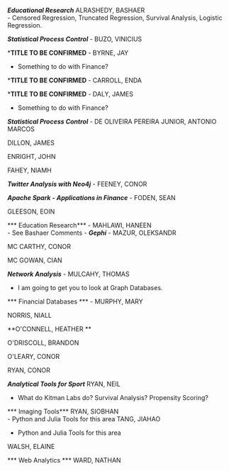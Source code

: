 
***Educational Research*** ALRASHEDY, BASHAER 	 
 	 	 - Censored Regression, Truncated Regression, Survival Analysis, Logistic Regression.
 	 	 
***Statistical Process Control*** - BUZO, VINICIUS 	 
 	 	 
***TITLE TO BE CONFIRMED** - BYRNE, JAY 	 
 - Something to do with Finance? 
 	 	 
***TITLE TO BE CONFIRMED** - CARROLL, ENDA 	 
 	 	 
***TITLE TO BE CONFIRMED** - DALY, JAMES 	
- Something to do with Finance? 
 	 	 
***Statistical Process Control*** - DE OLIVEIRA PEREIRA JUNIOR, ANTONIO MARCOS 	 
 	 	 
DILLON, JAMES 	 
 	 	 
ENRIGHT, JOHN 	 
 	 	 
FAHEY, NIAMH 	 
 	 	 
***Twitter Analysis with Neo4j*** - FEENEY, CONOR 	 
 	 	 
***Apache Spark - Applications in Finance*** - FODEN, SEAN 	 
 	 	 
GLEESON, EOIN 	 
 	 	 
*** Education Research*** - MAHLAWI, HANEEN 	 
 	 	 - See Bashaer Comments
 	 	 - 
***Gephi*** - MAZUR, OLEKSANDR 	 
 	 	 
MC CARTHY, CONOR 	 
 	 	 
MC GOWAN, CIAN 	 
 	 	 
***Network Analysis*** - MULCAHY, THOMAS 
 - I am going to get you to look at Graph Databases.
 	 	 
*** Financial Databases *** - MURPHY, MARY 	 
 	 	 
NORRIS, NIALL 	 
 	 	 
**O'CONNELL, HEATHER 	**  
 	 	 
O'DRISCOLL, BRANDON 	 
 	 	 
O'LEARY, CONOR 	 

RYAN, CONOR 	 
 	 	 
***Analytical Tools for Sport*** RYAN, NEIL 	 
 - What do Kitman Labs do? Survival Analysis? Propensity Scoring?
 	 	 
*** Imaging Tools*** RYAN, SIOBHAN 	 
 	 	 - Python and Julia Tools for this area
TANG, JIAHAO 	 
   - Python and Julia Tools for this area
 	 	 
WALSH, ELAINE 	 
 	 	 
*** Web Analytics *** WARD, NATHAN 	 
